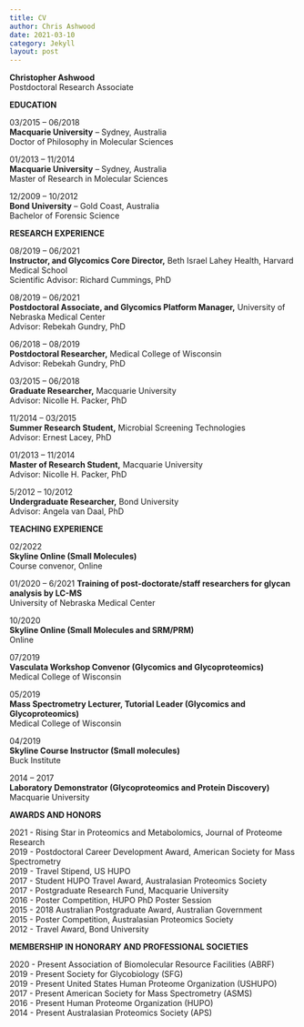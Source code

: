 ```yaml
---
title: CV
author: Chris Ashwood
date: 2021-03-10
category: Jekyll
layout: post
---
```


**Christopher Ashwood**    
Postdoctoral Research Associate

**EDUCATION**

03/2015 – 06/2018  
**Macquarie University** – Sydney, Australia    
Doctor of Philosophy in Molecular Sciences

01/2013 – 11/2014    
**Macquarie University** – Sydney, Australia    
Master of Research in Molecular Sciences

12/2009 – 10/2012    
**Bond University** – Gold Coast, Australia    
Bachelor of Forensic Science

**RESEARCH EXPERIENCE**

08/2019 – 06/2021    
**Instructor, and Glycomics Core Director,** Beth Israel Lahey Health, Harvard Medical School  
Scientific Advisor: Richard Cummings, PhD

08/2019 – 06/2021    
**Postdoctoral Associate, and Glycomics Platform Manager,** University of Nebraska Medical Center    
Advisor: Rebekah Gundry, PhD

06/2018 – 08/2019    
**Postdoctoral Researcher,** Medical College of Wisconsin    
Advisor: Rebekah Gundry, PhD

03/2015 – 06/2018    
**Graduate Researcher,** Macquarie University    
Advisor: Nicolle H. Packer, PhD    

11/2014 – 03/2015    
**Summer Research Student,** Microbial Screening Technologies    
Advisor: Ernest Lacey, PhD

01/2013 – 11/2014    
**Master of Research Student,** Macquarie University    
Advisor: Nicolle H. Packer, PhD

5/2012 – 10/2012    
**Undergraduate Researcher,** Bond University    
Advisor: Angela van Daal, PhD

**TEACHING EXPERIENCE**

02/2022    
**Skyline Online (Small Molecules)**    
Course convenor, Online

01/2020 – 6/2021
**Training of post-doctorate/staff researchers for glycan analysis by LC-MS**    
University of Nebraska Medical Center

10/2020    
**Skyline Online (Small Molecules and SRM/PRM)**    
Online

07/2019    
**Vasculata Workshop Convenor (Glycomics and Glycoproteomics)**    
Medical College of Wisconsin    

05/2019    
**Mass Spectrometry Lecturer, Tutorial Leader (Glycomics and Glycoproteomics)**    
Medical College of Wisconsin

04/2019    
**Skyline Course Instructor (Small molecules)**    
Buck Institute

2014 – 2017    
**Laboratory Demonstrator (Glycoproteomics and Protein Discovery)**    
Macquarie University

**AWARDS AND HONORS**    

2021 - Rising Star in Proteomics and Metabolomics, Journal of Proteome Research    
2019 - Postdoctoral Career Development Award, American Society for Mass Spectrometry    
2019 - Travel Stipend, US HUPO    
2017 - Student HUPO Travel Award, Australasian Proteomics Society    
2017 - Postgraduate Research Fund, Macquarie University    
2016 - Poster Competition, HUPO PhD Poster Session    
2015 - 2018 Australian Postgraduate Award, Australian Government    
2015 - Poster Competition, Australasian Proteomics Society    
2012 - Travel Award, Bond University    
	
**MEMBERSHIP IN HONORARY AND PROFESSIONAL SOCIETIES**    

2020 - Present	Association of Biomolecular Resource Facilities (ABRF)    
2019 - Present	Society for Glycobiology (SFG)    
2019 - Present	United States Human Proteome Organization (USHUPO)    
2017 - Present	American Society for Mass Spectrometry (ASMS)    
2016 - Present	Human Proteome Organization (HUPO)    
2014 - Present	Australasian Proteomics Society (APS)    
 
